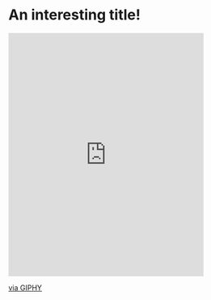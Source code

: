 # An interesting title!

<iframe src="https://giphy.com/embed/5CgzqBtjbgJ7a" width="386" height="480" frameBorder="0" class="giphy-embed" allowFullScreen></iframe><p><a href="https://giphy.com/gifs/5CgzqBtjbgJ7a">via GIPHY</a></p>